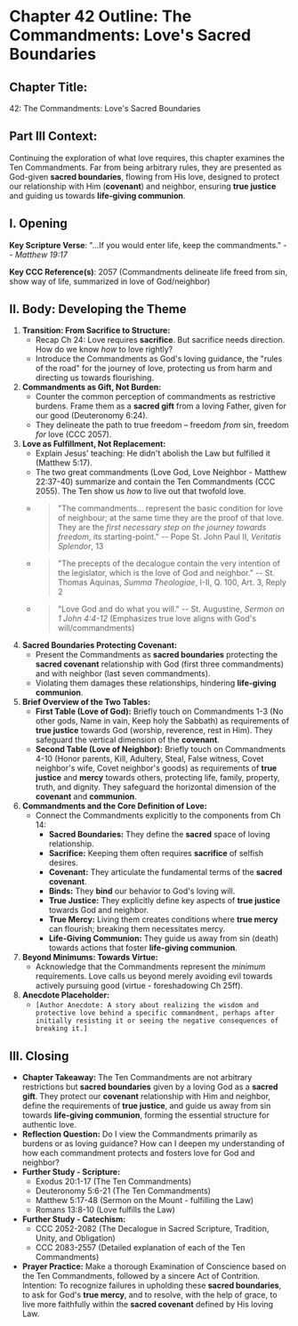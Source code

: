 # Chapter 42 Outline: The Commandments: Love's Sacred Boundaries

## Chapter Title:
42: The Commandments: Love's Sacred Boundaries

## Part III Context:
Continuing the exploration of what love requires, this chapter examines the Ten Commandments. Far from being arbitrary rules, they are presented as God-given **sacred boundaries**, flowing from His love, designed to protect our relationship with Him (**covenant**) and neighbor, ensuring **true justice** and guiding us towards **life-giving communion**.

## I. Opening

**Key Scripture Verse**: "...If you would enter life, keep the commandments." -- *Matthew 19:17*

**Key CCC Reference(s)**: 2057 (Commandments delineate life freed from sin, show way of life, summarized in love of God/neighbor)

## II. Body: Developing the Theme

1.  **Transition: From Sacrifice to Structure:**
    *   Recap Ch 24: Love requires **sacrifice**. But sacrifice needs direction. How do we know *how* to love rightly?
    *   Introduce the Commandments as God's loving guidance, the "rules of the road" for the journey of love, protecting us from harm and directing us towards flourishing.
2.  **Commandments as Gift, Not Burden:**
    *   Counter the common perception of commandments as restrictive burdens. Frame them as a **sacred gift** from a loving Father, given for our good (Deuteronomy 6:24).
    *   They delineate the path to true freedom – freedom *from* sin, freedom *for* love (CCC 2057).
3.  **Love as Fulfillment, Not Replacement:**
    *   Explain Jesus' teaching: He didn't abolish the Law but fulfilled it (Matthew 5:17).
    *   The two great commandments (Love God, Love Neighbor - Matthew 22:37-40) summarize and contain the Ten Commandments (CCC 2055). The Ten show us *how* to live out that twofold love.
    *   > "The commandments... represent the basic condition for love of neighbour; at the same time they are the proof of that love. They are the *first necessary step on the journey towards freedom*, its starting-point." -- Pope St. John Paul II, *Veritatis Splendor*, 13
    *   > "The precepts of the decalogue contain the very intention of the legislator, which is the love of God and neighbor." -- St. Thomas Aquinas, *Summa Theologiae*, I-II, Q. 100, Art. 3, Reply 2
    *   > "Love God and do what you will." -- St. Augustine, *Sermon on 1 John 4:4-12* (Emphasizes true love aligns with God's will/commandments)
4.  **Sacred Boundaries Protecting Covenant:**
    *   Present the Commandments as **sacred boundaries** protecting the **sacred covenant** relationship with God (first three commandments) and with neighbor (last seven commandments).
    *   Violating them damages these relationships, hindering **life-giving communion**.
5.  **Brief Overview of the Two Tables:**
    *   **First Table (Love of God):** Briefly touch on Commandments 1-3 (No other gods, Name in vain, Keep holy the Sabbath) as requirements of **true justice** towards God (worship, reverence, rest in Him). They safeguard the vertical dimension of the **covenant**.
    *   **Second Table (Love of Neighbor):** Briefly touch on Commandments 4-10 (Honor parents, Kill, Adultery, Steal, False witness, Covet neighbor's wife, Covet neighbor's goods) as requirements of **true justice** and **mercy** towards others, protecting life, family, property, truth, and dignity. They safeguard the horizontal dimension of the **covenant** and **communion**.
6.  **Commandments and the Core Definition of Love:**
    *   Connect the Commandments explicitly to the components from Ch 14:
        *   **Sacred Boundaries:** They define the **sacred** space of loving relationship.
        *   **Sacrifice:** Keeping them often requires **sacrifice** of selfish desires.
        *   **Covenant:** They articulate the fundamental terms of the **sacred covenant**.
        *   **Binds:** They **bind** our behavior to God's loving will.
        *   **True Justice:** They explicitly define key aspects of **true justice** towards God and neighbor.
        *   **True Mercy:** Living them creates conditions where **true mercy** can flourish; breaking them necessitates mercy.
        *   **Life-Giving Communion:** They guide us away from sin (death) towards actions that foster **life-giving communion**.
7.  **Beyond Minimums: Towards Virtue:**
    *   Acknowledge that the Commandments represent the *minimum* requirements. Love calls us beyond merely avoiding evil towards actively pursuing good (virtue - foreshadowing Ch 25ff).
8.  **Anecdote Placeholder:**
    *   `[Author Anecdote: A story about realizing the wisdom and protective love behind a specific commandment, perhaps after initially resisting it or seeing the negative consequences of breaking it.]`

## III. Closing

*   **Chapter Takeaway:** The Ten Commandments are not arbitrary restrictions but **sacred boundaries** given by a loving God as a **sacred gift**. They protect our **covenant** relationship with Him and neighbor, define the requirements of **true justice**, and guide us away from sin towards **life-giving communion**, forming the essential structure for authentic love.
*   **Reflection Question:** Do I view the Commandments primarily as burdens or as loving guidance? How can I deepen my understanding of how each commandment protects and fosters love for God and neighbor?
*   **Further Study - Scripture:**
    *   Exodus 20:1-17 (The Ten Commandments)
    *   Deuteronomy 5:6-21 (The Ten Commandments)
    *   Matthew 5:17-48 (Sermon on the Mount - fulfilling the Law)
    *   Romans 13:8-10 (Love fulfills the Law)
*   **Further Study - Catechism:**
    *   CCC 2052-2082 (The Decalogue in Sacred Scripture, Tradition, Unity, and Obligation)
    *   CCC 2083-2557 (Detailed explanation of each of the Ten Commandments)
*   **Prayer Practice:** Make a thorough Examination of Conscience based on the Ten Commandments, followed by a sincere Act of Contrition. Intention: To recognize failures in upholding these **sacred boundaries**, to ask for God's **true mercy**, and to resolve, with the help of grace, to live more faithfully within the **sacred covenant** defined by His loving Law.

